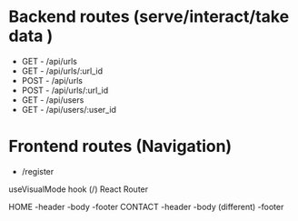 # Backend routes (serve/interact/take data )

- GET  - /api/urls
- GET  - /api/urls/:url_id
- POST - /api/urls
- POST - /api/urls/:url_id
- GET  - /api/users
- GET  - /api/users/:user_id

# Frontend routes (Navigation)

- /register


useVisualMode hook (/)
React Router

HOME
  -header
  -body
  -footer
CONTACT
  -header
  -body (different)
  -footer